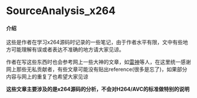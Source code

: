 # SourceAnalysis_x264

#### 介绍
这些是作者在学习x264源码时记录的一些笔记，由于作者水平有限，文中有些地方可能理解有误或者表达不准确的地方请大家见谅。

作者在写这些东西时也会参考网上一些大神的文章，如[雷神](https://blog.csdn.net/leixiaohua1020?type=blog)等人，在这里统一感谢网上那些无私贡献者，有些文章可能没有贴出reference(很多是忘了)，如果部分内容与网上的重复了也希望大家见谅



**这些文章主要涉及的是x264源码的分析，不会对H264/AVC的标准做特别的说明**

